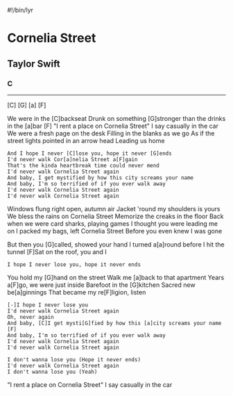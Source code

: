 #!/bin/lyr
# Cornelia Street
## Taylor Swift
### C

---

[C] [G] [a] [F]

We were in the [C]backseat
Drunk on something [G]stronger than the drinks in the [a]bar [F]
"I rent a place on Cornelia Street"
I say casually in the car
We were a fresh page on the desk
Filling in the blanks as we go
As if the street lights pointed in an arrow head
Leading us home

    And I hope I never [C]lose you, hope it never [G]ends
    I'd never walk Cor[a]nelia Street a[F]gain
    That's the kinda heartbreak time could never mend
    I'd never walk Cornelia Street again
    And baby, I get mystified by how this city screams your name
    And baby, I'm so terrified of if you ever walk away
    I'd never walk Cornelia Street again
    I'd never walk Cornelia Street again

Windows flung right open, autumn air
Jacket 'round my shoulders is yours
We bless the rains on Cornelia Street
Memorize the creaks in the floor
Back when we were card sharks, playing games
I thought you were leading me on
I packed my bags, left Cornelia Street
Before you even knew I was gone

But then you [G]called, showed your hand
I turned a[a]round before I hit the tunnel
[F]Sat on the roof, you and I

    I hope I never lose you, hope it never ends

You hold my [G]hand on the street
Walk me [a]back to that apartment
Years a[F]go, we were just inside
Barefoot in the [G]kitchen
Sacred new be[a]ginnings
That became my re[F]ligion, listen

    [-]I hope I never lose you
    I'd never walk Cornelia Street again
    Oh, never again
    And baby, [C]I get mysti[G]fied by how this [a]city screams your name [F]
    And baby, I'm so terrified of if you ever walk away
    I'd never walk Cornelia Street again
    I'd never walk Cornelia Street again

    I don't wanna lose you (Hope it never ends)
    I'd never walk Cornelia Street again
    I don't wanna lose you (Yeah)

"I rent a place on Cornelia Street"
I say casually in the car